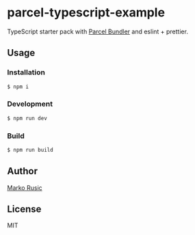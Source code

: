 # parcel-typescript-example

TypeScript starter pack with [Parcel Bundler](https://parceljs.org/) and eslint + prettier.

## Usage

### Installation

```sh
$ npm i
```

### Development

```sh
$ npm run dev
```
    
### Build

```sh
$ npm run build
```


## Author

[Marko Rusic](https://github.com/markorusic)

## License

MIT